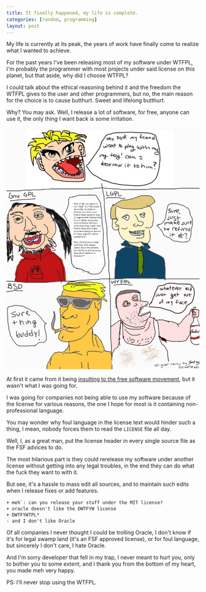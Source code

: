```yaml
---
title: It finally happened, my life is complete.
categories: [random, programming]
layout: post
---
```


My life is currently at its peak, the years of work have finally come to
realize what I wanted to achieve.

For the past years I've been releasing most of my software under WTFPL, I'm
probably the programmer with most projects under said license on this planet,
but that aside, why did I choose WTFPL?

I could talk about the ethical reasoning behind it and the freedom the WTFPL
gives to the user and other programmers, but no, the main reason for the choice
is to cause butthurt. Sweet and lifelong butthurt.

Why? You may ask. Well, I release a lot of software, for free, anyone can use
it, the only thing I want back is some irritation.

![Licenses as fathers](/img/licenses.jpg)

At first it came from it being [insulting to the free software movement](https://trisquel.info/en/forum/want-submit-addon-database-license-not-listed),
but it wasn't what I was going for.

I was going for companies not being able to use my software because of the
license for various reasons, the one I hope for most is it containing
non-professional language.

You may wonder why foul language in the license text would hinder such a thing,
I mean, nobody forces them to read the `LICENSE` file all day.

Well, I, as a great man, put the license header in every single source file as
the FSF advices to do.

The most hilarious part is they could rerelease my software under another
license without getting into any legal troubles, in the end they can do what
the fuck they want to with it.

But see, it's a hassle to mass edit all sources, and to maintain such edits
when I release fixes or add features.

    + meh`: can you release your stuff under the MIT license?
    + oracle doesn't like the DWTFYW license
    + DWTFYWTPL*
    - and I don't like Oracle

Of all companies I never thought I could be trolling Oracle, I don't know if
it's for legal swamp land (it's an FSF approved license), or for foul language,
but sincerely I don't care, I hate Oracle.

And I'm sorry developer that fell in my trap, I never meant to hurt you, only to
bother you to some extent, and I thank you from the bottom of my heart, you
made meh very happy.

PS: I'll never stop using the WTFPL.
